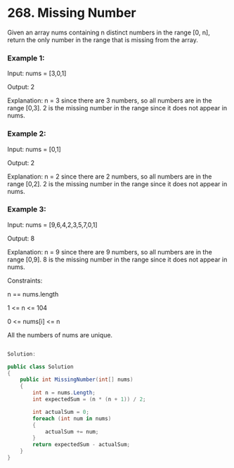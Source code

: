 # 268. Missing Number

Given an array nums containing n distinct numbers in the range [0, n], return the only number in the range that is missing from the array.

 

### Example 1:

Input: nums = [3,0,1]

Output: 2

Explanation: n = 3 since there are 3 numbers, so all numbers are in the range [0,3]. 2 is the missing number in the range since it does not appear in nums.
### Example 2:

Input: nums = [0,1]

Output: 2

Explanation: n = 2 since there are 2 numbers, so all numbers are in the range [0,2]. 2 is the missing number in the range since it does not appear in nums.
### Example 3:

Input: nums = [9,6,4,2,3,5,7,0,1]

Output: 8

Explanation: n = 9 since there are 9 numbers, so all numbers are in the range [0,9]. 8 is the missing number in the range since it does not appear in nums.
 

Constraints:

n == nums.length

1 <= n <= 104

0 <= nums[i] <= n

All the numbers of nums are unique.

```csharp

Solution:

public class Solution 
{
    public int MissingNumber(int[] nums) 
    {
        int n = nums.Length;
        int expectedSum = (n * (n + 1)) / 2;

        int actualSum = 0;
        foreach (int num in nums) 
        {
            actualSum += num;
        }
        return expectedSum - actualSum;
    }
}

```
